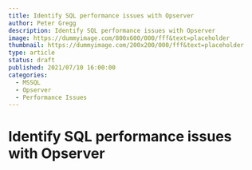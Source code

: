 ```yaml
---
title: Identify SQL performance issues with Opserver
author: Peter Gregg
description: Identify SQL performance issues with Opserver
image: https://dummyimage.com/800x600/000/fff&text=placeholder
thumbnail: https://dummyimage.com/200x200/000/fff&text=placeholder
type: article
status: draft
published: 2021/07/10 16:00:00
categories: 
  - MSSQL 
  - Opserver
  - Performance Issues
---
```


# Identify SQL performance issues with Opserver